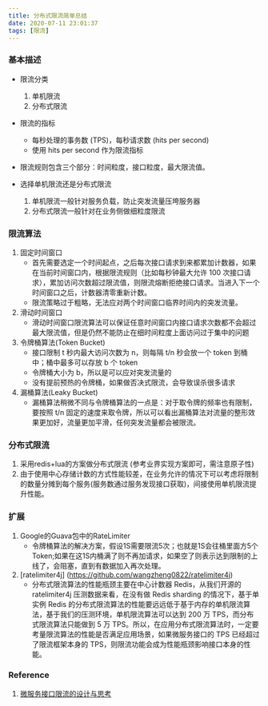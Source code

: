```yaml
---
title: 分布式限流简单总结
date: 2020-07-11 23:01:37
tags: [限流]
---
```


### 基本描述

+ 限流分类
	1. 单机限流
	2. 分布式限流

+ 限流的指标
	- 每秒处理的事务数 (TPS)，每秒请求数 (hits per second)
	- 使用 hits per second 作为限流指标

+ 限流规则包含三个部分：时间粒度，接口粒度，最大限流值。

+ 选择单机限流还是分布式限流
	1. 单机限流一般针对服务负载，防止突发流量压垮服务器
	2. 分布式限流一般针对在业务侧做细粒度限流

### 限流算法
1. 固定时间窗口
	- 首先需要选定一个时间起点，之后每次接口请求到来都累加计数器，如果在当前时间窗口内，根据限流规则（比如每秒钟最大允许 100 次接口请求），累加访问次数超过限流值，则限流熔断拒绝接口请求。当进入下一个时间窗口之后，计数器清零重新计数。
	- 限流策略过于粗略，无法应对两个时间窗口临界时间内的突发流量。
2. 滑动时间窗口
	- 滑动时间窗口限流算法可以保证任意时间窗口内接口请求次数都不会超过最大限流值，但是仍然不能防止在细时间粒度上面访问过于集中的问题
3. 令牌桶算法(Token Bucket)
	- 接口限制 t 秒内最大访问次数为 n，则每隔 t/n 秒会放一个 token 到桶中；桶中最多可以存放 b 个 token
	- 令牌桶大小为 b，所以是可以应对突发流量的
	- 没有提前预热的令牌桶，如果做否决式限流，会导致误杀很多请求
4. 漏桶算法(Leaky Bucket)
	- 漏桶算法稍微不同与令牌桶算法的一点是：对于取令牌的频率也有限制，要按照 t/n 固定的速度来取令牌，所以可以看出漏桶算法对流量的整形效果更加好，流量更加平滑，任何突发流量都会被限流。

### 分布式限流
1. 采用redis+lua的方案做分布式限流 (参考业界实现方案即可，需注意原子性)
2. 由于使用中心存储计数的方式性能较差，在业务允许的情况下可以考虑将限制的数量分摊到每个服务(服务数通过服务发现接口获取)，间接使用单机限流提升性能。

### 扩展
1. Google的Guava包中的RateLimiter
	- 令牌桶算法的解决方案，假设1S需要限流5次；也就是1S会往桶里面方5个Token;如果在这1S内桶满了则不再加请求，如果空了则表示达到限制的上线了，会阻塞，直到有数据加入再次处理。
2. [ratelimiter4j] (https://github.com/wangzheng0822/ratelimiter4j)
	- 分布式限流算法的性能瓶颈主要在中心计数器 Redis，从我们开源的 ratelimiter4j 压测数据来看，在没有做 Redis sharding 的情况下，基于单实例 Redis 的分布式限流算法的性能要远远低于基于内存的单机限流算法，基于我们的压测环境，单机限流算法可以达到 200 万 TPS，而分布式限流算法只能做到 5 万 TPS。所以，在应用分布式限流算法时，一定要考量限流算法的性能是否满足应用场景，如果微服务接口的 TPS 已经超过了限流框架本身的 TPS，则限流功能会成为性能瓶颈影响接口本身的性能。


### Reference

1. [微服务接口限流的设计与思考](https://mp.weixin.qq.com/s/k9tm-4lBwm69nxnYp9octA)
	
	